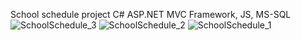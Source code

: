 School schedule project C# ASP.NET MVC Framework, JS, MS-SQL
![SchoolSchedule_3](https://github.com/user-attachments/assets/83d1a0e9-9586-4ae5-ada9-963f7f393c7c)
![SchoolSchedule_2](https://github.com/user-attachments/assets/457554ab-abd4-4427-9d2f-0611563d9948)
![SchoolSchedule_1](https://github.com/user-attachments/assets/534cbc65-1b1c-41ea-a8fb-7e01b4c4354a)
